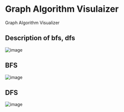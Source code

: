 # Graph Algorithm Visulaizer
Graph Algorithm Visualizer
## Description of bfs, dfs
![image](https://user-images.githubusercontent.com/76651951/190376860-0fe5df87-e470-4027-956c-f6a4d14f546e.png)
## BFS
![image](https://user-images.githubusercontent.com/76651951/172062105-b82d5af3-7519-4c76-948e-ffc771953241.png)
## DFS
![image](https://user-images.githubusercontent.com/76651951/172062129-041dd292-bd71-4e72-a97e-acfe20d64326.png)

